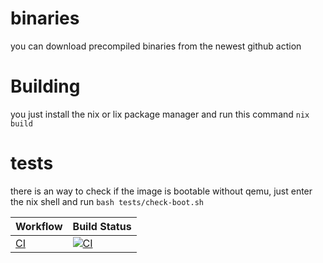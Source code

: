 # binaries

you can download precompiled binaries from the newest github action 


# Building

you just install the nix or lix package manager and run this command `nix build`


# tests

there is an way to check if the image is bootable without qemu, just enter the nix shell and run `bash tests/check-boot.sh`


<!-- START_ACTIONS_TABLE -->
| Workflow | Build Status |
|----------|--------------|
| [CI](.github/workflows/default.yml) | [![CI](https://github.com/mrtuxa/mt.olympOS/actions/workflows/default.yml/badge.svg)](https://github.com/mrtuxa/mt.olympOS/actions/workflows/default.yml) |
<!-- END_ACTIONS_TABLE -->

